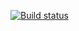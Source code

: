 [![Build status](https://ci.appveyor.com/api/projects/status/g1dyy5a82do22267?svg=true)](https://ci.appveyor.com/project/Dyxxless/bdd-page-object-s)
